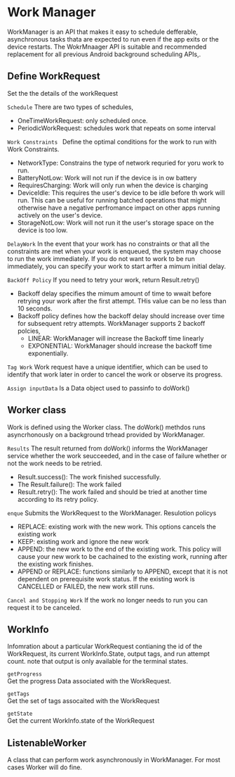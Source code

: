 # Work Manager
WorkManager is an API that makes it easy to schedule defferable, asynchronous tasks thata are expected to run even if the app exits or the device restarts. The WokrMnaager API is suitable and recommended replacement for all previous Android background scheduling APIs,. 





## Define WorkRequest
Set the the details of the workRequest

`Schedule`
There are two types of schedules, 
- OneTimeWorkRequest: only scheduled once.
- PeriodicWorkRequest: schedules work that repeats on some interval

`Work Constraints `
Define the optimal conditions for the work to run with Work Constraints. 
- NetworkType: Constrains the type of network requried for yoru work to run. 
- BatteryNotLow: Work will not run if the device is in ow battery
- RequiresCharging: Work will only run when the device is charging
- DeviceIdle: This requires the user's device to be idle before th work will run. This can be useful for running batched operations that might otherwise have a negative perfromance impact on other apps running actively on the user's device. 
- StorageNotLow: Work will not run it the user's storage space on the device is too low. 

`DelayWork` 
In the event that your work has no constraints or that all the constraints are met when your work is enqueued, the system may choose to run the work immediately. If you do not want to work to be run immediately, you can specify your work to start arfter a mimum initial delay. 

`BackOff Policy` 
If you need to tetry your work, return Result.retry()

- Backoff delay specifies the mimum amount of time to wwait before retrying your work after the first attempt. THis value can be no less than 10 seconds.
- Backoff policy defines how the backoff delay should increase over time for subsequent retry attempts. WorkManager supports 2 backoff polcies,
  - LINEAR: WorkManager will increase the Backoff time linearly
  - EXPONENTIAL: WorkManager should increase the backoff time exponentially.

`Tag Work`
Work request have a unique identifier, which can be used to identify that work later in order to cancel the work or observe its progress.

`Assign inputData` 
Is a Data object used to passinfo to doWork()



## Worker class
Work is defined using the Worker class. The doWork() methdos runs asyncrhonously on a background trhead provided by WorkManager. 

`Results` 
The result returned  from doWork() informs the WorkManager service whether the work seucceeded, and in the case of failure whether or not the work needs to be retried. 
- Result.success(): The work finished successfully.
- The Result.failure(): The work failed
- Result.retry(): The work failed and should be tried at another time according to its retry policy. 

`enque` 
Submits the WorkRequest to the WorkManager.
Resulotion policys
- REPLACE: existing work with the new work. This options cancels the existing work
- KEEP: existing work and ignore the new work
- APPEND: the new work to the end of the existing work. This policy will cause your new work to be cachained to the existing work, running after the existing work finishes. 
- APPEND or REPLACE: functions similarly to APPEND, except that it is not dependent on prerequisite work status. If the existing work is CANCELLED or FAILED, the new work still runs. 


`Cancel and Stopping Work`
If the work no longer needs to run you can request it to be canceled. 

## WorkInfo
Infomration about a particular WorkRequest contianing the id of the WorkRequest, its current WorkInfo.State, output tags, and run attempt count. note that output is only available for the terminal states.

`getProgress`</br>
Get the progress Data associated with the WorkRequest.

`getTags`</br>
Get the set of tags assocaited with the WorkRequest

`getState`</br>
Get the current WorkInfo.state of the WorkRequest

## ListenableWorker
A class that can perform work asynchronously in WorkManager. For most cases Worker will do fine.
